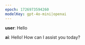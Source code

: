 ```yaml
---
epoch: 1726973594260
modelKey: gpt-4o-mini|openai
---
```


**user**: Hello

**ai**: Hello! How can I assist you today?